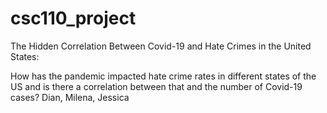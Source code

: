 # csc110_project
The Hidden Correlation Between Covid-19 and Hate Crimes in the United States:

How has the pandemic impacted hate crime rates in different states of the US and is there a correlation between that and the number of Covid-19 cases? 
Dian, Milena, Jessica
